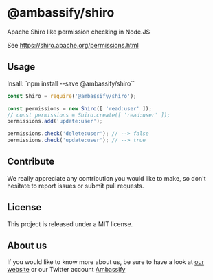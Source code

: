 # @ambassify/shiro

Apache Shiro like permission checking in Node.JS

See https://shiro.apache.org/permissions.html

## Usage

Insall: `npm install --save @ambassify/shiro``

```js
const Shiro = require('@ambassify/shiro');

const permissions = new Shiro([ 'read:user' ]);
// const permissions = Shiro.create([ 'read:user' ]);
permissions.add('update:user');

permissions.check('delete:user'); // --> false
permissions.check('update:user'); // --> true
```

## Contribute

We really appreciate any contribution you would like to make, so don't
hesitate to report issues or submit pull requests.

## License

This project is released under a MIT license.

## About us

If you would like to know more about us, be sure to have a look at [our website](https://www.ambassify.com) or our Twitter account [Ambassify](https://twitter.com/Ambassify)
